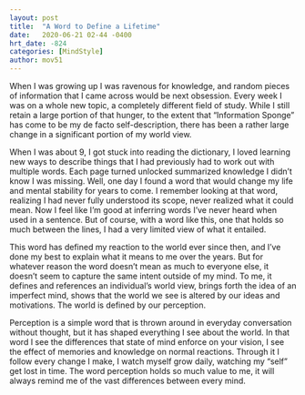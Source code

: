 ```yaml
---
layout: post
title:  "A Word to Define a Lifetime"
date:   2020-06-21 02-44 -0400
hrt_date: -824
categories: [MindStyle]
author: mov51
---
```

When I was growing up I was ravenous for knowledge, and random pieces of information that I came across would be next obsession. Every week I was on a whole new topic, a completely different field of study. While I still retain a large portion of that hunger, to the extent that “Information Sponge” has come to be my de facto self-description, there has been a rather large change in a significant portion of my world view.  

When I was about 9, I got stuck into reading the dictionary, I loved learning new ways to describe things that I had previously had to work out with multiple words. Each page turned unlocked summarized knowledge I didn’t know I was missing. Well, one day I found a word that would change my life and mental stability for years to come. I remember looking at that word, realizing I had never fully understood its scope, never realized what it could mean. Now I feel like I’m good at inferring words I’ve never heard when used in a sentence. But of course, with a word like this, one that holds so much between the lines, I had a very limited view of what it entailed.  

This word has defined my reaction to the world ever since then, and I’ve done my best to explain what it means to me over the years. But for whatever reason the word doesn’t mean as much to everyone else, it doesn’t seem to capture the same intent outside of my mind. To me, it defines and references an individual’s world view, brings forth the idea of an imperfect mind, shows that the world we see is altered by our ideas and motivations. The world is defined by our perception.  

Perception is a simple word that is thrown around in everyday conversation without thought, but it has shaped everything I see about the world. In that word I see the differences that state of mind enforce on your vision, I see the effect of memories and knowledge on normal reactions. Through it I follow every change I make, I watch myself grow daily, watching my “self” get lost in time. The word perception holds so much value to me, it will always remind me of the vast differences between every mind.